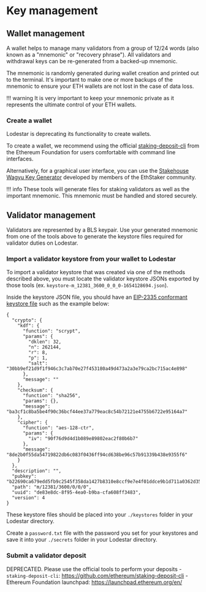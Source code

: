 # Key management

## Wallet management

A wallet helps to manage many validators from a group of 12/24 words (also known as a "mnemonic" or "recovery phrase"). All validators and withdrawal keys can be re-generated from a backed-up mnemonic.

The mnemonic is randomly generated during wallet creation and printed out to the terminal. It's important to make one or more backups of the mnemonic to ensure your ETH wallets are not lost in the case of data loss. 

<!-- prettier-ignore-start -->
!!! warning
    It is very important to keep your mnemonic private as it represents the ultimate control of your ETH wallets.
<!-- prettier-ignore-end -->

### Create a wallet

Lodestar is deprecating its functionality to create wallets.

To create a wallet, we recommend using the official [staking-deposit-cli](https://github.com/ethereum/staking-deposit-cli/releases) from the Ethereum Foundation for users comfortable with command line interfaces.

Alternatively, for a graphical user interface, you can use the [Stakehouse Wagyu Key Generator](https://wagyu.gg/) developed by members of the EthStaker community.

<!-- prettier-ignore-start -->
!!! info
    These tools will generate files for staking validators as well as the important mnemonic. This mnemonic must be handled and stored securely.
<!-- prettier-ignore-end -->

## Validator management

Validators are represented by a BLS keypair. Use your generated mnemonic from one of the tools above to generate the keystore files required for validator duties on Lodestar. 

### Import a validator keystore from your wallet to Lodestar

To import a validator keystore that was created via one of the methods described above, you must locate the validator keystore JSONs exported by those tools (ex. `keystore-m_12381_3600_0_0_0-1654128694.json`).

Inside the keystore JSON file, you should have an [EIP-2335 conformant keystore file](https://github.com/ethereum/EIPs/blob/master/EIPS/eip-2335.md#json-schema) such as the example below:

```
{
  "crypto": {
    "kdf": {
      "function": "scrypt",
      "params": {
        "dklen": 32,
        "n": 262144,
        "r": 8,
        "p": 1,
        "salt": "30bb9ef21d9f1f946c3c7ab70e27f453180a49d473a2a3e79ca2bc715ac4e898"
      },
      "message": ""
    },
    "checksum": {
      "function": "sha256",
      "params": {},
      "message": "ba3cf1c8ba5be4f90c36bcf44ee37a779eac8c54b72121e4755b6722e95164a7"
    },
    "cipher": {
      "function": "aes-128-ctr",
      "params": {
        "iv": "90f76d9d4d1b089e89802eac2f80b6b7"
      },
      "message": "8de2b0f55da54719822db6c083f0436ff94cd638be96c57b91339b438e9355f6"
    }
  },
  "description": "",
  "pubkey": "b22690ca679edd5fb9c2545f358da1427b8310e8ccf9e7e4f01ddce9b1d711a0362d35225673cce8f33911a22ae1519e",
  "path": "m/12381/3600/0/0/0",
  "uuid": "de83e8dc-8f95-4ea0-b9ba-cfa608ff3483",
  "version": 4
}
```

These keystore files should be placed into your `./keystores` folder in your Lodestar directory. 

Create a `password.txt` file with the password you set for your keystores and save it into your `./secrets` folder in your Lodestar directory.



### Submit a validator deposit

DEPRECATED. Please use the official tools to perform your deposits - `staking-deposit-cli`: https://github.com/ethereum/staking-deposit-cli - Ethereum Foundation launchpad: https://launchpad.ethereum.org/en/
